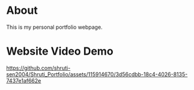 # About
This is my personal portfolio webpage. 


# Website Video Demo

https://github.com/shruti-sen2004/Shruti_Portfolio/assets/115914670/3d56cdbb-18c4-4026-8135-7437e1af662e

